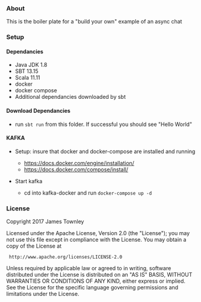 ### About ###

This is the boiler plate for a "build your own" example of an async chat 

### Setup ###

#### Dependancies ####
  - Java JDK 1.8
  - SBT 13.15
  - Scala 11.11
  - docker
  - docker compose
  - Additional dependancies downloaded by sbt

#### Download Dependancies ####
- run `sbt run` from this folder. If successful you should see "Hello World"

#### KAFKA ####
  - Setup: insure that docker and docker-compose are installed and running
      - https://docs.docker.com/engine/installation/
      - https://docs.docker.com/compose/install/

  - Start kafka
      - cd into kafka-docker and run `docker-compose up -d`

### License ###

  Copyright 2017 James Townley 

   Licensed under the Apache License, Version 2.0 (the "License");
   you may not use this file except in compliance with the License.
   You may obtain a copy of the License at

     http://www.apache.org/licenses/LICENSE-2.0

   Unless required by applicable law or agreed to in writing, software
   distributed under the License is distributed on an "AS IS" BASIS,
   WITHOUT WARRANTIES OR CONDITIONS OF ANY KIND, either express or implied.
   See the License for the specific language governing permissions and
   limitations under the License.